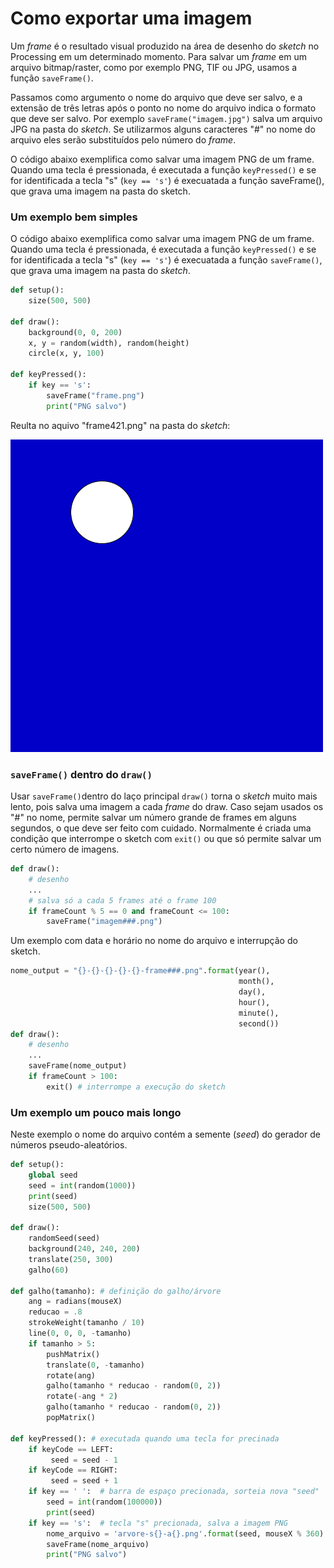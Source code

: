 # Como exportar uma imagem

Um *frame* é o resultado visual produzido na área de desenho do *sketch* no Processing em um determinado momento. Para salvar um *frame* em um arquivo bitmap/raster, como por exemplo PNG, TIF ou JPG, usamos a função `saveFrame()`.

Passamos como argumento o nome do arquivo que deve ser salvo, e a extensão de três letras após o ponto no nome do arquivo indica o formato que deve ser salvo. Por exemplo `saveFrame("imagem.jpg")` salva um arquivo JPG na pasta do *sketch*. Se utilizarmos alguns caracteres "#" no nome do arquivo eles serão substituídos pelo número do *frame*. 

O código abaixo exemplifica como salvar uma imagem PNG de um frame. Quando uma tecla é pressionada, é executada a função `keyPressed()` e se for identificada a tecla "s" (`key == 's'`) é execuatada a função saveFrame(), que grava uma imagem na pasta do sketch.

### Um exemplo bem simples

O código abaixo exemplifica como salvar uma imagem PNG de um frame. Quando uma tecla é pressionada, é executada a função `keyPressed()` e se for identificada a tecla "s" (`key == 's'`) é execuatada a função `saveFrame()`, que grava uma imagem na pasta do *sketch*.

```python
def setup():
    size(500, 500)

def draw():
    background(0, 0, 200)
    x, y = random(width), random(height)
    circle(x, y, 100)

def keyPressed():
    if key == 's':
        saveFrame("frame.png")
        print("PNG salvo")
```
Reulta no aquivo "frame421.png" na pasta do *sketch*:

![frame421.png](assets/frame.png)

### `saveFrame()` dentro do `draw()`

Usar `saveFrame()`dentro do laço principal `draw()` torna o *sketch* muito mais lento, pois salva uma imagem a cada *frame* do draw. Caso sejam usados os "#" no nome, permite salvar um número grande de frames em alguns segundos, o que deve ser feito com cuidado. Normalmente é criada uma condição que interrompe o sketch com `exit()` ou que só permite salvar um certo número de imagens.

```python
def draw():
    # desenho
    ...
    # salva só a cada 5 frames até o frame 100
    if frameCount % 5 == 0 and frameCount <= 100:
        saveFrame("imagem###.png")
```

Um exemplo com data e horário no nome do arquivo e interrupção do sketch.

```python
nome_output = "{}-{}-{}-{}-{}-frame###.png".format(year(),
                                                   month(),
                                                   day(),
                                                   hour(),
                                                   minute(),
                                                   second())
def draw():
    # desenho
    ...
    saveFrame(nome_output)
    if frameCount > 100:
        exit() # interrompe a execução do sketch   
```

### Um exemplo um pouco mais longo

Neste exemplo o nome do arquivo contém a semente (_seed_) do gerador de números pseudo-aleatórios.

```python
def setup():
    global seed
    seed = int(random(1000))
    print(seed)
    size(500, 500)
    
def draw(): 
    randomSeed(seed)
    background(240, 240, 200)
    translate(250, 300)
    galho(60)
          
def galho(tamanho): # definição do galho/árvore
    ang = radians(mouseX)
    reducao = .8
    strokeWeight(tamanho / 10)
    line(0, 0, 0, -tamanho)
    if tamanho > 5:
        pushMatrix()
        translate(0, -tamanho)
        rotate(ang)
        galho(tamanho * reducao - random(0, 2))
        rotate(-ang * 2)
        galho(tamanho * reducao - random(0, 2))
        popMatrix()
          
def keyPressed(): # executada quando uma tecla for precinada
    if keyCode == LEFT:
         seed = seed - 1
    if keyCode == RIGHT:
         seed = seed + 1
    if key == ' ':  # barra de espaço precionada, sorteia nova "seed"
        seed = int(random(100000))
        print(seed)
    if key == 's':  # tecla "s" precionada, salva a imagem PNG
        nome_arquivo = 'arvore-s{}-a{}.png'.format(seed, mouseX % 360)
        saveFrame(nome_arquivo)
        print("PNG salvo")
```

